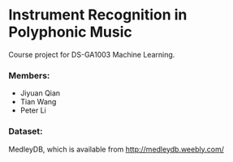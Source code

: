 # Instrument Recognition in Polyphonic Music

Course project for DS-GA1003 Machine Learning.

### Members:

- Jiyuan Qian
- Tian Wang
- Peter Li

### Dataset:

MedleyDB, which is available from http://medleydb.weebly.com/

